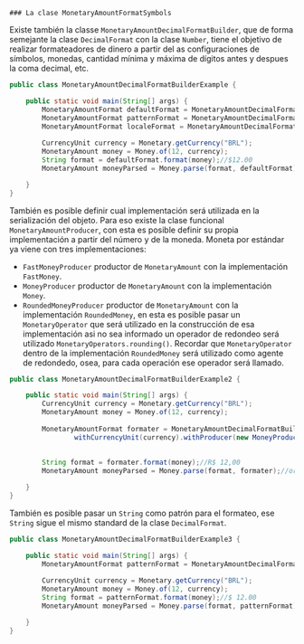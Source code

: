     ### La clase MonetaryAmountFormatSymbols

Existe también la classe ```MonetaryAmountDecimalFormatBuilder```, que de forma semejante la clase ```DecimalFormat``` con la clase ```Number```, tiene el objetivo de realizar formateadores de dinero a partir del as configuraciones de símbolos, monedas, cantidad mínima y máxima de dígitos antes y despues la coma decimal, etc.


```java
public class MonetaryAmountDecimalFormatBuilderExample {

    public static void main(String[] args) {
    	MonetaryAmountFormat defaultFormat = MonetaryAmountDecimalFormatBuilder.newInstance().build();
    	MonetaryAmountFormat patternFormat = MonetaryAmountDecimalFormatBuilder.of("¤ ###,###.00").build();
    	MonetaryAmountFormat localeFormat = MonetaryAmountDecimalFormatBuilder.of(Locale.US).build();
    	
        CurrencyUnit currency = Monetary.getCurrency("BRL");
        MonetaryAmount money = Money.of(12, currency);
        String format = defaultFormat.format(money);//$12.00
        MonetaryAmount moneyParsed = Money.parse(format, defaultFormat);//or using defafult.parse(format);

    }
}

```


También es posible definir cual implementación será utilizada en la serialización del objeto. Para eso existe la clase funcional ```MonetaryAmountProducer```, con esta es posible definir su propia implementación a partir del número y de la moneda. Moneta por estándar ya viene con tres implementaciones:


* ```FastMoneyProducer``` productor de ```MonetaryAmount``` con la implementación ```FastMoney```.
* ```MoneyProducer``` productor de ```MonetaryAmount``` con la implementación ```Money```.
* ```RoundedMoneyProducer``` productor de ```MonetaryAmount``` con la implementación ```RoundedMoney```, en esta es posible pasar un ```MonetaryOperator``` que será utilizado en la construcción de esa implementación asi no sea informado un operador de redondeo será utilizado ```MonetaryOperators.rounding()```. Recordar que ```MonetaryOperator``` dentro de la implementación ```RoundedMoney``` será utilizado como agente de redondedo, osea, para cada operación ese operador será llamado.



```java
public class MonetaryAmountDecimalFormatBuilderExample2 {

    public static void main(String[] args) {
    	CurrencyUnit currency = Monetary.getCurrency("BRL");
        MonetaryAmount money = Money.of(12, currency);
        
    	MonetaryAmountFormat formater = MonetaryAmountDecimalFormatBuilder.of(new Locale("pt", "BR")).
    			withCurrencyUnit(currency).withProducer(new MoneyProducer()).build();
    	
        
        String format = formater.format(money);//R$ 12,00
        MonetaryAmount moneyParsed = Money.parse(format, formater);//or using defafult.parse(format);

    }
}
```

También es posible pasar un ```String``` como patrón para el formateo, ese ```String``` sigue el mismo standard de la clase ```DecimalFormat```.


```java
public class MonetaryAmountDecimalFormatBuilderExample3 {

    public static void main(String[] args) {
    	MonetaryAmountFormat patternFormat = MonetaryAmountDecimalFormatBuilder.of("¤ ###,###.00").build();
    	
        CurrencyUnit currency = Monetary.getCurrency("BRL");
        MonetaryAmount money = Money.of(12, currency);
        String format = patternFormat.format(money);//$ 12.00
        MonetaryAmount moneyParsed = Money.parse(format, patternFormat);//or using defafult.parse(format);

    }
}

```
